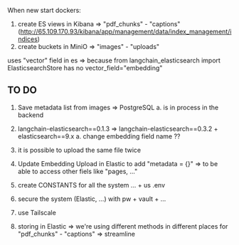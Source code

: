 When new start dockers:
1) create ES views in Kibana => "pdf_chunks" - "captions"  (http://65.109.170.93/kibana/app/management/data/index_management/indices)
2) create buckets in MiniO => "images" - "uploads"






uses "vector" field in es => because 
from langchain_elasticsearch import ElasticsearchStore
has no
vector_field="embedding"


TO DO 
-----

1) Save metadata list from images => PostgreSQL
        a. is in process in the backend


2) langchain-elasticsearch==0.1.3 => langchain-elasticsearch==0.3.2 + elasticsearch==9.x
        a. change embedding field name ??


3) it is possible to upload the same file twice

4) Update Embedding Upload in Elastic to add "metadata = {}" => to be able to access other fiels like "pages, ..."

5) create CONSTANTS for all the system ... + us .env

6) secure the system (Elastic, ...) with pw + vault + ...

7) use Tailscale

8) storing in Elastic => we're using different methods in different places for "pdf_chunks" - "captions" => streamline